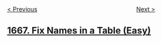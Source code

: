 <!--|This file generated by command(leetcode description); DO NOT EDIT.    |-->
<!--+----------------------------------------------------------------------+-->
<!--|@author    openset <openset.wang@gmail.com>                           |-->
<!--|@link      https://github.com/openset                                 |-->
<!--|@home      https://github.com/openset/leetcode                        |-->
<!--+----------------------------------------------------------------------+-->

[< Previous](../change-the-root-of-a-binary-tree "Change the Root of a Binary Tree")
　　　　　　　　　　　　　　　　
[Next >](../maximum-repeating-substring "Maximum Repeating Substring")

## [1667. Fix Names in a Table (Easy)](https://leetcode.com/problems/fix-names-in-a-table "")


